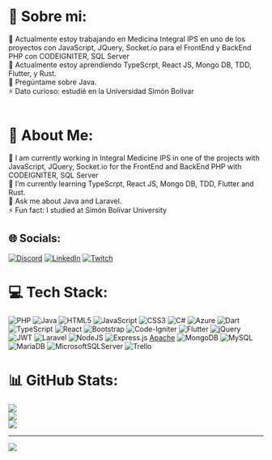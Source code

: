 # 💫 Sobre mi:
🔭 Actualmente estoy trabajando en Medicina Integral IPS en uno de los proyectos con JavaScript, JQuery, Socket.io para el FrontEnd y BackEnd PHP con CODEIGNITER, SQL Server<br>🌱 Actualmente estoy aprendiendo TypeScrpt, React JS, Mongo DB, TDD, Flutter, y  Rust.<br>💬 Pregúntame sobre Java.<br>⚡ Dato curioso: estudié en la Universidad Simón Bolívar <br><br> 
# 💫 About Me:
🔭 I am currently working in Integral Medicine IPS in one of the projects with JavaScript, JQuery, Socket.io for the FrontEnd and BackEnd PHP with CODEIGNITER, SQL Server<br>🌱 I’m currently learning TypeScrpt, React JS, Mongo DB, TDD, Flutter and Rust. <br>💬 Ask me about Java and Laravel.<br>⚡ Fun fact: I studied at Simón Bolívar University


## 🌐 Socials:
[![Discord](https://img.shields.io/badge/Discord-%237289DA.svg?logo=discord&logoColor=white)](https://discord.gg/esneider.dev) [![LinkedIn](https://img.shields.io/badge/LinkedIn-%230077B5.svg?logo=linkedin&logoColor=white)](https://linkedin.com/in/https://www.linkedin.com/in/esneider-manuel-buelvas-olivo/) [![Twitch](https://img.shields.io/badge/Twitch-%239146FF.svg?logo=Twitch&logoColor=white)](https://twitch.tv/esneider_dev) 


# 💻 Tech Stack:
![PHP](https://img.shields.io/badge/php-%23777BB4.svg?style=for-the-badge&logo=php&logoColor=white) ![Java](https://img.shields.io/badge/java-%23ED8B00.svg?style=for-the-badge&logo=java&logoColor=white) ![HTML5](https://img.shields.io/badge/html5-%23E34F26.svg?style=for-the-badge&logo=html5&logoColor=white) ![JavaScript](https://img.shields.io/badge/javascript-%23323330.svg?style=for-the-badge&logo=javascript&logoColor=%23F7DF1E) ![CSS3](https://img.shields.io/badge/css3-%231572B6.svg?style=for-the-badge&logo=css3&logoColor=white) ![C#](https://img.shields.io/badge/c%23-%23239120.svg?style=for-the-badge&logo=c-sharp&logoColor=white) ![Azure](https://img.shields.io/badge/azure-%230072C6.svg?style=for-the-badge&logo=azure-devops&logoColor=white) ![Dart](https://img.shields.io/badge/dart-%230175C2.svg?style=for-the-badge&logo=dart&logoColor=white) ![TypeScript](https://img.shields.io/badge/typescript-%23007ACC.svg?style=for-the-badge&logo=typescript&logoColor=white) ![React](https://img.shields.io/badge/react-%2320232a.svg?style=for-the-badge&logo=react&logoColor=%2361DAFB) ![Bootstrap](https://img.shields.io/badge/bootstrap-%23563D7C.svg?style=for-the-badge&logo=bootstrap&logoColor=white) ![Code-Igniter](https://img.shields.io/badge/CodeIgniter-%23EF4223.svg?style=for-the-badge&logo=codeIgniter&logoColor=white) ![Flutter](https://img.shields.io/badge/Flutter-%2302569B.svg?style=for-the-badge&logo=Flutter&logoColor=white) ![jQuery](https://img.shields.io/badge/jquery-%230769AD.svg?style=for-the-badge&logo=jquery&logoColor=white) ![JWT](https://img.shields.io/badge/JWT-black?style=for-the-badge&logo=JSON%20web%20tokens) ![Laravel](https://img.shields.io/badge/laravel-%23FF2D20.svg?style=for-the-badge&logo=laravel&logoColor=white) ![NodeJS](https://img.shields.io/badge/node.js-6DA55F?style=for-the-badge&logo=node.js&logoColor=white) ![Express.js](https://img.shields.io/badge/express.js-%23404d59.svg?style=for-the-badge&logo=express&logoColor=%2361DAFB) [Apache](https://img.shields.io/badge/apache-%23D42029.svg?style=for-the-badge&logo=apache&logoColor=white) ![MongoDB](https://img.shields.io/badge/MongoDB-%234ea94b.svg?style=for-the-badge&logo=mongodb&logoColor=white) ![MySQL](https://img.shields.io/badge/mysql-%2300f.svg?style=for-the-badge&logo=mysql&logoColor=white) ![MariaDB](https://img.shields.io/badge/MariaDB-003545?style=for-the-badge&logo=mariadb&logoColor=white) ![MicrosoftSQLServer](https://img.shields.io/badge/Microsoft%20SQL%20Sever-CC2927?style=for-the-badge&logo=microsoft%20sql%20server&logoColor=white) ![Trello](https://img.shields.io/badge/Trello-%23026AA7.svg?style=for-the-badge&logo=Trello&logoColor=white)

# 📊 GitHub Stats:
![](https://github-readme-stats-ruby-one.vercel.app/api?username=EsneiderDev&theme=dark&hide_border=false&include_all_commits=false&count_private=false)<br/>
![](https://github-readme-streak-stats.herokuapp.com/?user=EsneiderDev&theme=dark&hide_border=false)<br/>
![](https://github-readme-stats-ruby-one.vercel.app/api/top-langs/?username=esneiderdev&theme=dark&hide_border=false&include_all_commits=false&count_private=false&layout=compact)

---
[![](https://visitcount.itsvg.in/api?id=EsneiderDev&icon=2&color=0)](https://visitcount.itsvg.in)

<!-- Proudly created with GPRM ( https://gprm.itsvg.in ) -->
